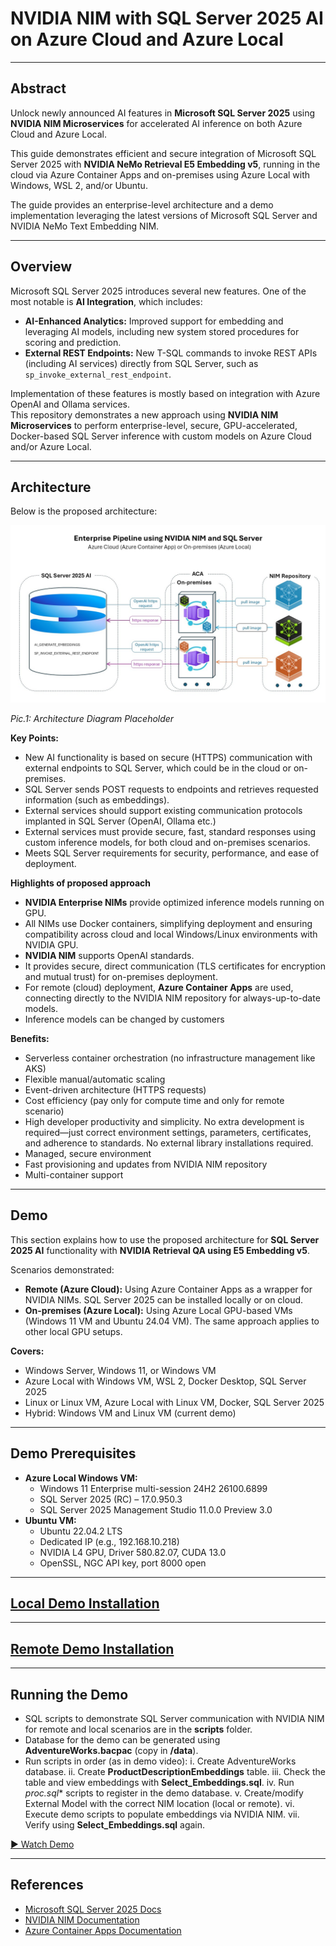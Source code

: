 # **NVIDIA NIM with SQL Server 2025 AI on Azure Cloud and Azure Local**

---

## **Abstract**

Unlock newly announced AI features in **Microsoft SQL Server 2025** using **NVIDIA NIM Microservices** for accelerated AI inference on both Azure Cloud and Azure Local.

This guide demonstrates efficient and secure integration of Microsoft SQL Server 2025 with **NVIDIA NeMo Retrieval E5 Embedding v5**, running in the cloud via Azure Container Apps and on-premises using Azure Local with Windows, WSL 2, and/or Ubuntu.

The guide provides an enterprise-level architecture and a demo implementation leveraging the latest versions of Microsoft SQL Server and NVIDIA NeMo Text Embedding NIM.

---

## **Overview**

Microsoft SQL Server 2025 introduces several new features. One of the most notable is **AI Integration**, which includes:

- **AI-Enhanced Analytics:** Improved support for embedding and leveraging AI models, including new system stored procedures for scoring and prediction.
- **External REST Endpoints:** New T-SQL commands to invoke REST APIs (including AI services) directly from SQL Server, such as `sp_invoke_external_rest_endpoint`.

Implementation of these features is mostly based on integration with Azure OpenAI and Ollama services.  
This repository demonstrates a new approach using **NVIDIA NIM Microservices** to perform enterprise-level, secure, GPU-accelerated, Docker-based SQL Server inference with custom models on Azure Cloud and/or Azure Local.

---

## **Architecture**

Below is the proposed architecture:

![Architecture Diagram](images/Slide1.JPG)

*Pic.1: Architecture Diagram Placeholder*

**Key Points:**
- New AI functionality is based on secure (HTTPS) communication with external endpoints to SQL Server, which could be in the cloud or on-premises.
- SQL Server sends POST requests to endpoints and retrieves requested information (such as embeddings).
- External services should support existing communication protocols implanted in SQL Server (OpenAI, Ollama etc.)
- External services must provide secure, fast, standard responses using custom inference models, for both cloud and on-premises scenarios.
- Meets SQL Server requirements for security, performance, and ease of deployment.

**Highlights of proposed approach**
- **NVIDIA Enterprise NIMs** provide optimized inference models running on GPU.
- All NIMs use Docker containers, simplifying deployment and ensuring compatibility across cloud and local Windows/Linux environments with NVIDIA GPU.
- **NVIDIA NIM** supports OpenAI standards.
- It provides secure, direct communication (TLS certificates for encryption and mutual trust) for on-premises deployment.
- For remote (cloud) deployment, **Azure Container Apps** are used, connecting directly to the NVIDIA NIM repository for always-up-to-date models.
- Inference models can be changed by customers

**Benefits:**
- Serverless container orchestration (no infrastructure management like AKS)
- Flexible manual/automatic scaling
- Event-driven architecture (HTTPS requests)
- Cost efficiency (pay only for compute time and only for remote scenario)
- High developer productivity and simplicity. No extra development is required—just correct environment settings, parameters, certificates, and adherence to standards. No external library installations required.
- Managed, secure environment
- Fast provisioning and updates from NVIDIA NIM repository
- Multi-container support

---

## **Demo**

This section explains how to use the proposed architecture for **SQL Server 2025 AI** functionality with **NVIDIA Retrieval QA using E5 Embedding v5**.

Scenarios demonstrated:

- **Remote (Azure Cloud):** Using Azure Container Apps as a wrapper for NVIDIA NIMs. SQL Server 2025 can be installed locally or on cloud.
- **On-premises (Azure Local):** Using Azure Local GPU-based VMs (Windows 11 VM and Ubuntu 24.04 VM). The same approach applies to other local GPU setups.

**Covers:**
- Windows Server, Windows 11, or Windows VM
- Azure Local with Windows VM, WSL 2, Docker Desktop, SQL Server 2025
- Linux or Linux VM, Azure Local with Linux VM, Docker, SQL Server 2025
- Hybrid: Windows VM and Linux VM (current demo)

---

## **Demo Prerequisites**

- **Azure Local Windows VM:**
  - Windows 11 Enterprise multi-session 24H2 26100.6899
  - SQL Server 2025 (RC) – 17.0.950.3
  - SQL Server 2025 Management Studio 11.0.0 Preview 3.0
- **Ubuntu VM:**
  - Ubuntu 22.04.2 LTS
  - Dedicated IP (e.g., 192.168.10.218)
  - NVIDIA L4 GPU, Driver 580.82.07, CUDA 13.0
  - OpenSSL, NGC API key, port 8000 open

---

## [Local Demo Installation](local.md)

---

## [Remote Demo Installation](remote.md)

---

## **Running the Demo**

- SQL scripts to demonstrate SQL Server communication with NVIDIA NIM for remote and local scenarios are in the **scripts** folder.
- Database for the demo can be generated using **AdventureWorks.bacpac** (copy in **/data**).
- Run scripts in order (as in demo video):
    i. Create AdventureWorks database.
    ii. Create **ProductDescriptionEmbeddings** table.
    iii. Check the table and view embeddings with **Select_Embeddings.sql**.
    iv. Run **proc*.sql** scripts to register in the demo database.
    v. Create/modify External Model with the correct NIM location (local or remote).
    vi. Execute demo scripts to populate embeddings via NVIDIA NIM.
    vii. Verify using **Select_Embeddings.sql** again.

[▶️ Watch Demo](https://drive.google.com/file/d/14wiMAB_tdsi7u08CM7p4G5pHeahBmkPY/view?usp=sharing)

---

## **References**

- [Microsoft SQL Server 2025 Docs](https://learn.microsoft.com/en-us/sql/sql-server/what-s-new-in-sql-server-2025)
- [NVIDIA NIM Documentation]([https://catalog.ngc.nvidia.com/orgs/nvidia/teams/nim](https://developer.nvidia.com/nim?sortBy=developer_learning_library%2Fsort%2Ffeatured_in.nim%3Adesc%2Ctitle%3Aasc))
- [Azure Container Apps Documentation](https://learn.microsoft.com/en-us/azure/container-apps/)
